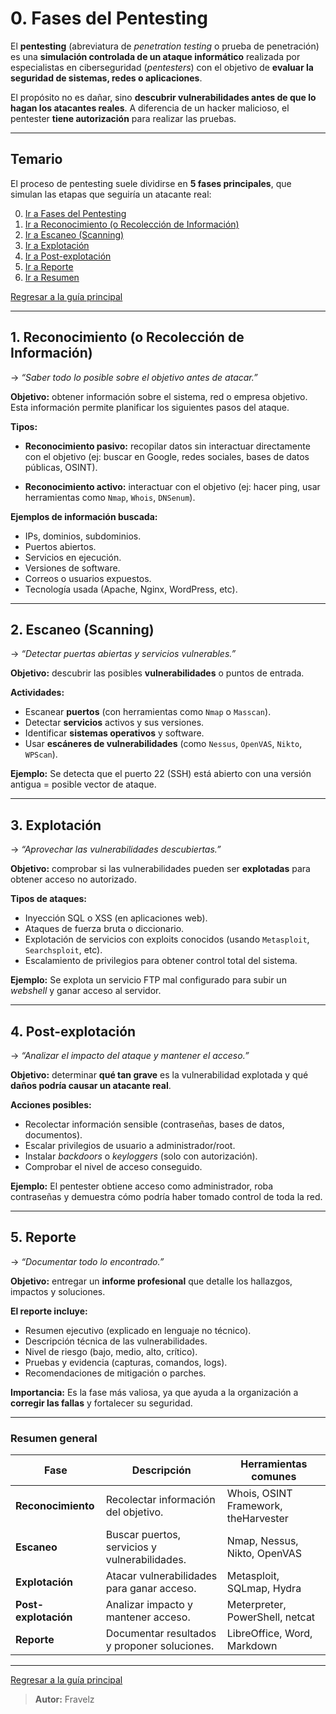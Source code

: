 # 0. Fases del Pentesting

El **pentesting** (abreviatura de *penetration testing* o prueba de penetración) es una **simulación controlada de un ataque informático** realizada por especialistas en ciberseguridad (*pentesters*) con el objetivo de **evaluar la seguridad de sistemas, redes o aplicaciones**.

El propósito no es dañar, sino **descubrir vulnerabilidades antes de que lo hagan los atacantes reales**.
A diferencia de un hacker malicioso, el pentester **tiene autorización** para realizar las pruebas.

---

## Temario

El proceso de pentesting suele dividirse en **5 fases principales**, que simulan las etapas que seguiría un atacante real:

0. [Ir a Fases del Pentesting](#0-fases-del-pentesting)
1. [Ir a Reconocimiento (o Recolección de Información)](#1-reconocimiento-o-recolección-de-información)
2. [Ir a Escaneo (Scanning)](#2-escaneo-scanning)
3. [Ir a Explotación](#3-explotación)
4. [Ir a Post-explotación](#4-post-explotación)
5. [Ir a Reporte](#5-reporte)
6. [Ir a Resumen](#resumen-general)

[Regresar a la guía principal](./../readme.md#4-pentesting)

---

## 1. Reconocimiento (o Recolección de Información)

→ *“Saber todo lo posible sobre el objetivo antes de atacar.”*

**Objetivo:** obtener información sobre el sistema, red o empresa objetivo.
Esta información permite planificar los siguientes pasos del ataque.

**Tipos:**

* **Reconocimiento pasivo:** recopilar datos sin interactuar directamente con el objetivo (ej: buscar en Google, redes sociales, bases de datos públicas, OSINT).

* **Reconocimiento activo:** interactuar con el objetivo (ej: hacer ping, usar herramientas como `Nmap`, `Whois`, `DNSenum`).

**Ejemplos de información buscada:**

* IPs, dominios, subdominios.
* Puertos abiertos.
* Servicios en ejecución.
* Versiones de software.
* Correos o usuarios expuestos.
* Tecnología usada (Apache, Nginx, WordPress, etc).

---

## 2. Escaneo (Scanning)

→ *“Detectar puertas abiertas y servicios vulnerables.”*

**Objetivo:** descubrir las posibles **vulnerabilidades** o puntos de entrada.

**Actividades:**

* Escanear **puertos** (con herramientas como `Nmap` o `Masscan`).
* Detectar **servicios** activos y sus versiones.
* Identificar **sistemas operativos** y software.
* Usar **escáneres de vulnerabilidades** (como `Nessus`, `OpenVAS`, `Nikto`, `WPScan`).

**Ejemplo:** Se detecta que el puerto 22 (SSH) está abierto con una versión antigua = posible vector de ataque.

---

## 3. Explotación

→ *“Aprovechar las vulnerabilidades descubiertas.”*

**Objetivo:** comprobar si las vulnerabilidades pueden ser **explotadas** para obtener acceso no autorizado.

**Tipos de ataques:**

* Inyección SQL o XSS (en aplicaciones web).
* Ataques de fuerza bruta o diccionario.
* Explotación de servicios con exploits conocidos (usando `Metasploit`, `Searchsploit`, etc).
* Escalamiento de privilegios para obtener control total del sistema.

**Ejemplo:**
Se explota un servicio FTP mal configurado para subir un *webshell* y ganar acceso al servidor.

---

## 4. Post-explotación

→ *“Analizar el impacto del ataque y mantener el acceso.”*

**Objetivo:** determinar **qué tan grave** es la vulnerabilidad explotada y qué **daños podría causar un atacante real**.

**Acciones posibles:**

* Recolectar información sensible (contraseñas, bases de datos, documentos).
* Escalar privilegios de usuario a administrador/root.
* Instalar *backdoors* o *keyloggers* (solo con autorización).
* Comprobar el nivel de acceso conseguido.

**Ejemplo:** El pentester obtiene acceso como administrador, roba contraseñas y demuestra cómo podría haber tomado control de toda la red.

---

## 5. Reporte

→ *“Documentar todo lo encontrado.”*

**Objetivo:** entregar un **informe profesional** que detalle los hallazgos, impactos y soluciones.

**El reporte incluye:**

* Resumen ejecutivo (explicado en lenguaje no técnico).
* Descripción técnica de las vulnerabilidades.
* Nivel de riesgo (bajo, medio, alto, crítico).
* Pruebas y evidencia (capturas, comandos, logs).
* Recomendaciones de mitigación o parches.

**Importancia:** Es la fase más valiosa, ya que ayuda a la organización a **corregir las fallas** y fortalecer su seguridad.

---

### Resumen general

| Fase                 | Descripción                                   | Herramientas comunes                 |
| -------------------- | --------------------------------------------- | ------------------------------------ |
| **Reconocimiento**   | Recolectar información del objetivo.          | Whois, OSINT Framework, theHarvester |
| **Escaneo**          | Buscar puertos, servicios y vulnerabilidades. | Nmap, Nessus, Nikto, OpenVAS         |
| **Explotación**      | Atacar vulnerabilidades para ganar acceso.    | Metasploit, SQLmap, Hydra            |
| **Post-explotación** | Analizar impacto y mantener acceso.           | Meterpreter, PowerShell, netcat      |
| **Reporte**          | Documentar resultados y proponer soluciones.  | LibreOffice, Word, Markdown          |

---

[Regresar a la guía principal](./../readme.md#4-pentesting)

> **Autor:** Fravelz
